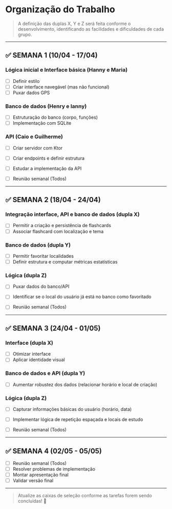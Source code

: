 # Organização do Trabalho

> A definição das duplas X, Y e Z será feita conforme o desenvolvimento, identificando as facilidades e dificuldades de cada grupo.

---

## ✅ SEMANA 1 (10/04 - 17/04)

### Lógica inicial e Interface básica (Hanny e Maria)
- [ ] Definir estilo
- [ ] Criar interface navegável (mas não funcional)
- [ ] Puxar dados GPS

### Banco de dados (Henry e Ianny)
- [ ] Estruturação do banco (corpo, funções)
- [ ] Implementação com SQLite

### API (Caio e Guilherme)
- [ ] Criar servidor com Ktor
- [ ] Criar endpoints e definir estrutura
- [ ] Estudar a implementação da API

- [ ] Reunião semanal (Todos)

---

## ✅ SEMANA 2 (18/04 - 24/04)

### Integração interface, API e banco de dados (dupla X)
- [ ] Permitir a criação e persistência de flashcards
- [ ] Associar flashcard com localização e tema

### Banco de dados (dupla Y)
- [ ] Permitir favoritar localidades
- [ ] Definir estrutura e computar métricas estatísticas

### Lógica (dupla Z)
- [ ] Puxar dados do banco/API
- [ ] Identificar se o local do usuário já está no banco como favoritado

- [ ] Reunião semanal (Todos)

---

## ✅ SEMANA 3 (24/04 - 01/05)

### Interface (dupla X)
- [ ] Otimizar interface
- [ ] Aplicar identidade visual

### Banco de dados e API (dupla Y)
- [ ] Aumentar robustez dos dados (relacionar horário e local de criação)

### Lógica (dupla Z)
- [ ] Capturar informações básicas do usuário (horário, data)
- [ ] Implementar lógica de repetição espaçada e locais de estudo

- [ ] Reunião semanal (Todos)

---

## ✅ SEMANA 4 (02/05 - 05/05)

- [ ] Reunião semanal (Todos)
- [ ] Resolver problemas de implementação
- [ ] Montar apresentação final
- [ ] Validar versão final

---

> Atualize as caixas de seleção conforme as tarefas forem sendo concluídas! 💪
